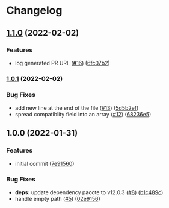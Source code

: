 # Changelog

## [1.1.0](https://github.com/netlify/submit-build-plugin-action/compare/v1.0.1...v1.1.0) (2022-02-02)


### Features

* log generated PR URL ([#16](https://github.com/netlify/submit-build-plugin-action/issues/16)) ([6fc07b2](https://github.com/netlify/submit-build-plugin-action/commit/6fc07b2b06df385082ad7394cf7f02bc9b17b9b8))

### [1.0.1](https://github.com/netlify/submit-build-plugin-action/compare/v1.0.0...v1.0.1) (2022-02-02)


### Bug Fixes

* add new line at the end of the file ([#13](https://github.com/netlify/submit-build-plugin-action/issues/13)) ([5d5b2ef](https://github.com/netlify/submit-build-plugin-action/commit/5d5b2ef2124659c4564f8493bb226399346d7446))
* spread compatiblity field into an array ([#12](https://github.com/netlify/submit-build-plugin-action/issues/12)) ([68236e5](https://github.com/netlify/submit-build-plugin-action/commit/68236e583941249e5090302ed994df25b007874c))

## 1.0.0 (2022-01-31)


### Features

* initial commit ([7e91560](https://github.com/netlify/submit-build-plugin-action/commit/7e91560c7c2ba722dcb034df55b81fdc6290bbd7))


### Bug Fixes

* **deps:** update dependency pacote to v12.0.3 ([#8](https://github.com/netlify/submit-build-plugin-action/issues/8)) ([b1c489c](https://github.com/netlify/submit-build-plugin-action/commit/b1c489cb9ac428eff2b1a1070e0ad6a4239c1437))
* handle empty path ([#5](https://github.com/netlify/submit-build-plugin-action/issues/5)) ([02e9156](https://github.com/netlify/submit-build-plugin-action/commit/02e9156346e41d1f249106dad85c9664cac61b4a))
